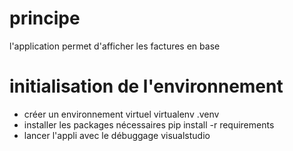 # principe
l'application permet d'afficher les factures en base

# initialisation de l'environnement
* créer un environnement virtuel
 virtualenv .venv
* installer les packages nécessaires
 pip install -r requirements
* lancer l'appli avec le débuggage visualstudio
